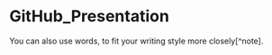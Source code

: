 # GitHub_Presentation 
You can also use words, to fit your writing style more closely[^note].

[^1]: My reference.
